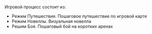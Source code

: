 Игровой процесс состоит из:
- Режим Путешествия. Пошаговое путешествие по игровой карте
- Режим Новеллы. Визуальная новелла
- Решим Боя. Пошаговый бой на коротких аренах


